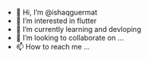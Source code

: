 - 👋 Hi, I’m @ishaqguermat
- 👀 I’m interested in flutter
- 🌱 I’m currently learning and devloping
- 💞️ I’m looking to collaborate on ...
- 📫 How to reach me ...

<!---
ishaqguermat/ishaqguermat is a ✨ special ✨ repository because its `README.md` (this file) appears on your GitHub profile.
You can click the Preview link to take a look at your changes.
--->
